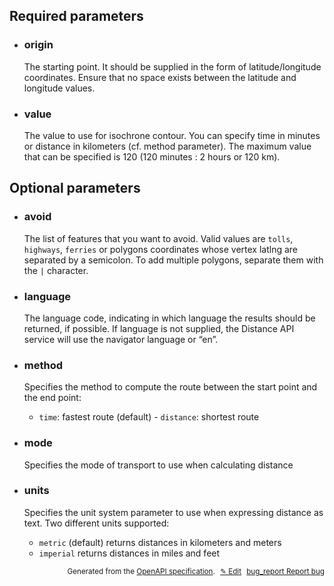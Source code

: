 <!--- This is a generated file, do not edit! -->
<!--- [START woosmap_http_parameters_distanceisochrone] -->
<h2 id="required-parameters">Required parameters</h2>

-   <h3 class="parameter-name" id="origin">origin</h3>

    The starting point. It should be supplied in the form of latitude/longitude coordinates. Ensure that no space exists between the latitude and longitude values.

-   <h3 class="parameter-name" id="value">value</h3>

    The value to use for isochrone contour. You can specify time in minutes or distance in kilometers (cf. method parameter). The maximum value that can be specified is 120 (120 minutes : 2 hours or 120 km).

<h2 id="optional-parameters">Optional parameters</h2>

-   <h3 class="parameter-name" id="avoid">avoid</h3>

    The list of features that you want to avoid. Valid values are `tolls`, `highways`, `ferries` or polygons coordinates whose vertex latlng are separated by a semicolon. To add multiple polygons, separate them with the `|` character.

-   <h3 class="parameter-name" id="language">language</h3>

    The language code, indicating in which language the results should be returned, if possible. If language is not supplied, the Distance API service will use the navigator language or “en”.

-   <h3 class="parameter-name" id="method">method</h3>

    Specifies the method to compute the route between the start point and the end point:

    -   `time`: fastest route (default) - `distance`: shortest route

-   <h3 class="parameter-name" id="mode">mode</h3>

    Specifies the mode of transport to use when calculating distance

-   <h3 class="parameter-name" id="units">units</h3>

    Specifies the unit system parameter to use when expressing distance as text. Two different units supported:

    -   `metric` (default) returns distances in kilometers and meters
    -   `imperial` returns distances in miles and feet


<p style="text-align: right; font-size: smaller;">Generated from the <a data-label="openapi-github" href="https://github.com/woosmap/openapi-specification" title="Woosmap OpenAPI Specification" class="external">OpenAPI specification</a>.
<a data-label="openapi-github-woosmap-http-parameters-distanceisochrone" data-action="edit" style="margin-left: 5px;" href="https://github.com/woosmap/openapi-specification/tree/main/specification/parameters" title="Edit on GitHub">✎ Edit</a>
<a data-label="openapi-github-woosmap-http-parameters-distanceisochrone" data-action="bug" style="margin-left: 5px;" href="https://github.com/woosmap/openapi-specification/issues/new?assignees=&labels=type%3A+bug%2C+triage+me&template=bug_report.md&title=[parameters] Bug - /distance/isochrone/json" title="File bug for parameters on GitHub"><span class="material-icons">bug_report</span> Report bug</a>
</p>

<!--- [END woosmap_http_parameters_distanceisochrone] -->